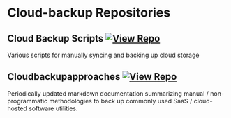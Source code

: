 # Cloud-backup Repositories

## Cloud Backup Scripts [![View Repo](https://img.shields.io/badge/view-repo-green)](https://github.com/danielrosehill/Cloud-Backup-Scripts)
Various scripts for manually syncing and backing up cloud storage

## Cloudbackupapproaches [![View Repo](https://img.shields.io/badge/view-repo-green)](https://github.com/danielrosehill/CloudBackupApproaches)
Periodically updated markdown documentation summarizing manual / non-programmatic methodologies to back up commonly used SaaS / cloud-hosted software utilities.

